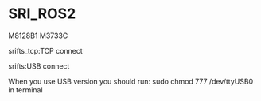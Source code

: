 # SRI_ROS2
M8128B1
M3733C

srifts_tcp:TCP connect

srifts:USB connect

When you use USB version you should run:
sudo chmod 777 /dev/ttyUSB0
in terminal
